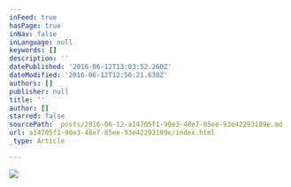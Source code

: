 ```yaml
---
inFeed: true
hasPage: true
inNav: false
inLanguage: null
keywords: []
description: ''
datePublished: '2016-06-12T13:03:52.260Z'
dateModified: '2016-06-12T12:56:21.638Z'
authors: []
publisher: null
title: ''
author: []
starred: false
sourcePath: _posts/2016-06-12-a14705f1-90e3-48e7-85ee-93e42293189e.md
url: a14705f1-90e3-48e7-85ee-93e42293189e/index.html
_type: Article

---
```

![](https://the-grid-user-content.s3-us-west-2.amazonaws.com/3e67adbf-c9ca-47a7-8a8f-3138de0df0c3.jpg)